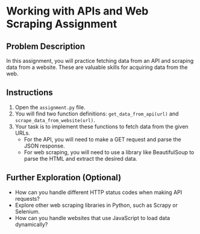 
# Working with APIs and Web Scraping Assignment

## Problem Description

In this assignment, you will practice fetching data from an API and scraping data from a website. These are valuable skills for acquiring data from the web.

## Instructions

1.  Open the `assignment.py` file.
2.  You will find two function definitions: `get_data_from_api(url)` and `scrape_data_from_website(url)`.
3.  Your task is to implement these functions to fetch data from the given URLs.
    *   For the API, you will need to make a GET request and parse the JSON response.
    *   For web scraping, you will need to use a library like BeautifulSoup to parse the HTML and extract the desired data.

## Further Exploration (Optional)

*   How can you handle different HTTP status codes when making API requests?
*   Explore other web scraping libraries in Python, such as Scrapy or Selenium.
*   How can you handle websites that use JavaScript to load data dynamically?
